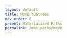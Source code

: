 ```yaml
---
layout: default
title: MOVE Subtrees
nav_order: 8
parent: Materialized Paths
permalink: /mat-paths/move
---
```

